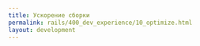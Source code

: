 ```yaml
---
title: Ускорение сборки
permalink: rails/400_dev_experience/10_optimize.html
layout: development
---
```

